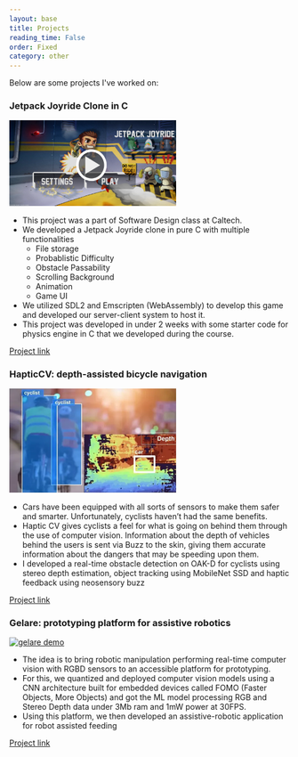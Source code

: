 ```yaml
---
layout: base
title: Projects
reading_time: False
order: Fixed
category: other
---
```


Below are some projects I've worked on:

### Jetpack Joyride Clone in C
<a href="https://www.youtube.com/watch?v=y3pyTwI8THE" title="Jetpack Joyride Demo">
  <img src="/assets/imgs/jj_thumbnail.png" alt="Jetpack Joyride Demo YouTube" width="300">
</a>

- This project was a part of Software Design class at Caltech.
- We developed a Jetpack Joyride clone in pure C with multiple functionalities
    - File storage
    - Probablistic Difficulty
    - Obstacle Passability
    - Scrolling Background
    - Animation
    - Game UI
- We utilized SDL2 and Emscripten (WebAssembly) to develop this game and developed our server-client system to host it. 
- This project was developed in under 2 weeks with some starter code for physics engine in C that we developed during the course.

[Project link](https://github.com/Adarsh321123/Jetpack-Joyride)

### HapticCV: depth-assisted bicycle navigation
<a href="https://neosensory.com/blog/feel-the-future-winners-announced/" title="HapticCV demo">
  <img src="/assets/imgs/Haptic_CV.webp" alt="HapticCV demo" width="300">
</a>

- Cars have been equipped with all sorts of sensors to make them safer and smarter. Unfortunately, cyclists haven’t had the same benefits. 
- Haptic CV gives cyclists a feel for what is going on behind them through the use of computer vision. Information about the depth of vehicles behind the users is sent via Buzz to the skin, giving them accurate information about the dangers that may be speeding upon them. 
- I developed a real-time obstacle detection on OAK-D for cyclists using stereo depth estimation, object tracking using MobileNet SSD and haptic feedback using neosensory buzz

[Project link](https://www.hackster.io/dhruvsheth_/hapticcv-spatialai-haptic-stimulus-based-cycle-assistance-167f79)

### Gelare: prototyping platform for assistive robotics
<a href="https://www.hackster.io/503542/gelare-depth-sensing-edgeimpulse-powered-assistive-robots-491700" title="Gelare"> <img src="/assets/imgs/gelare.avif" alt="gelare demo" width="300">
</a>
- The idea is to bring robotic manipulation performing real-time computer vision with RGBD sensors to an accessible platform for prototyping. 
- For this, we quantized and deployed computer vision models using a CNN architecture built for embedded devices called FOMO (Faster Objects, More Objects) and got the ML model processing RGB and Stereo Depth data under 3Mb ram and 1mW power at 30FPS.
- Using this platform, we then developed an assistive-robotic application for robot assisted feeding

[Project link](https://github.com/dhruvmsheth/Gelare)
